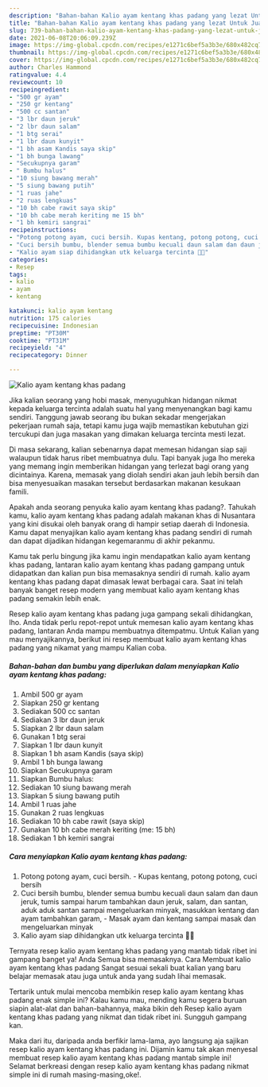 ```yaml
---
description: "Bahan-bahan Kalio ayam kentang khas padang yang lezat Untuk Jualan"
title: "Bahan-bahan Kalio ayam kentang khas padang yang lezat Untuk Jualan"
slug: 739-bahan-bahan-kalio-ayam-kentang-khas-padang-yang-lezat-untuk-jualan
date: 2021-06-08T20:06:09.239Z
image: https://img-global.cpcdn.com/recipes/e1271c6bef5a3b3e/680x482cq70/kalio-ayam-kentang-khas-padang-foto-resep-utama.jpg
thumbnail: https://img-global.cpcdn.com/recipes/e1271c6bef5a3b3e/680x482cq70/kalio-ayam-kentang-khas-padang-foto-resep-utama.jpg
cover: https://img-global.cpcdn.com/recipes/e1271c6bef5a3b3e/680x482cq70/kalio-ayam-kentang-khas-padang-foto-resep-utama.jpg
author: Charles Hammond
ratingvalue: 4.4
reviewcount: 10
recipeingredient:
- "500 gr ayam"
- "250 gr kentang"
- "500 cc santan"
- "3 lbr daun jeruk"
- "2 lbr daun salam"
- "1 btg serai"
- "1 lbr daun kunyit"
- "1 bh asam Kandis saya skip"
- "1 bh bunga lawang"
- "Secukupnya garam"
- " Bumbu halus"
- "10 siung bawang merah"
- "5 siung bawang putih"
- "1 ruas jahe"
- "2 ruas lengkuas"
- "10 bh cabe rawit saya skip"
- "10 bh cabe merah keriting me 15 bh"
- "1 bh kemiri sangrai"
recipeinstructions:
- "Potong potong ayam, cuci bersih. Kupas kentang, potong potong, cuci bersih"
- "Cuci bersih bumbu, blender semua bumbu kecuali daun salam dan daun jeruk, tumis sampai harum tambahkan daun jeruk, salam, dan santan, aduk aduk santan sampai mengeluarkan minyak, masukkan kentang dan ayam tambahkan garam,  Masak ayam dan kentang sampai masak dan mengeluarkan minyak"
- "Kalio ayam siap dihidangkan utk keluarga tercinta 🙂🙏"
categories:
- Resep
tags:
- kalio
- ayam
- kentang

katakunci: kalio ayam kentang 
nutrition: 175 calories
recipecuisine: Indonesian
preptime: "PT30M"
cooktime: "PT31M"
recipeyield: "4"
recipecategory: Dinner

---
```



![Kalio ayam kentang khas padang](https://img-global.cpcdn.com/recipes/e1271c6bef5a3b3e/680x482cq70/kalio-ayam-kentang-khas-padang-foto-resep-utama.jpg)

Jika kalian seorang yang hobi masak, menyuguhkan hidangan nikmat kepada keluarga tercinta adalah suatu hal yang menyenangkan bagi kamu sendiri. Tanggung jawab seorang ibu bukan sekadar mengerjakan pekerjaan rumah saja, tetapi kamu juga wajib memastikan kebutuhan gizi tercukupi dan juga masakan yang dimakan keluarga tercinta mesti lezat.

Di masa  sekarang, kalian sebenarnya dapat memesan hidangan siap saji walaupun tidak harus ribet membuatnya dulu. Tapi banyak juga lho mereka yang memang ingin memberikan hidangan yang terlezat bagi orang yang dicintainya. Karena, memasak yang diolah sendiri akan jauh lebih bersih dan bisa menyesuaikan masakan tersebut berdasarkan makanan kesukaan famili. 



Apakah anda seorang penyuka kalio ayam kentang khas padang?. Tahukah kamu, kalio ayam kentang khas padang adalah makanan khas di Nusantara yang kini disukai oleh banyak orang di hampir setiap daerah di Indonesia. Kamu dapat menyajikan kalio ayam kentang khas padang sendiri di rumah dan dapat dijadikan hidangan kegemaranmu di akhir pekanmu.

Kamu tak perlu bingung jika kamu ingin mendapatkan kalio ayam kentang khas padang, lantaran kalio ayam kentang khas padang gampang untuk didapatkan dan kalian pun bisa memasaknya sendiri di rumah. kalio ayam kentang khas padang dapat dimasak lewat berbagai cara. Saat ini telah banyak banget resep modern yang membuat kalio ayam kentang khas padang semakin lebih enak.

Resep kalio ayam kentang khas padang juga gampang sekali dihidangkan, lho. Anda tidak perlu repot-repot untuk memesan kalio ayam kentang khas padang, lantaran Anda mampu membuatnya ditempatmu. Untuk Kalian yang mau menyajikannya, berikut ini resep membuat kalio ayam kentang khas padang yang nikamat yang mampu Kalian coba.

<!--inarticleads1-->

##### Bahan-bahan dan bumbu yang diperlukan dalam menyiapkan Kalio ayam kentang khas padang:

1. Ambil 500 gr ayam
1. Siapkan 250 gr kentang
1. Sediakan 500 cc santan
1. Sediakan 3 lbr daun jeruk
1. Siapkan 2 lbr daun salam
1. Gunakan 1 btg serai
1. Siapkan 1 lbr daun kunyit
1. Siapkan 1 bh asam Kandis (saya skip)
1. Ambil 1 bh bunga lawang
1. Siapkan Secukupnya garam
1. Siapkan  Bumbu halus:
1. Sediakan 10 siung bawang merah
1. Siapkan 5 siung bawang putih
1. Ambil 1 ruas jahe
1. Gunakan 2 ruas lengkuas
1. Sediakan 10 bh cabe rawit (saya skip)
1. Gunakan 10 bh cabe merah keriting (me: 15 bh)
1. Sediakan 1 bh kemiri sangrai




<!--inarticleads2-->

##### Cara menyiapkan Kalio ayam kentang khas padang:

1. Potong potong ayam, cuci bersih. - Kupas kentang, potong potong, cuci bersih
1. Cuci bersih bumbu, blender semua bumbu kecuali daun salam dan daun jeruk, tumis sampai harum tambahkan daun jeruk, salam, dan santan, aduk aduk santan sampai mengeluarkan minyak, masukkan kentang dan ayam tambahkan garam,  - Masak ayam dan kentang sampai masak dan mengeluarkan minyak
1. Kalio ayam siap dihidangkan utk keluarga tercinta 🙂🙏




Ternyata resep kalio ayam kentang khas padang yang mantab tidak ribet ini gampang banget ya! Anda Semua bisa memasaknya. Cara Membuat kalio ayam kentang khas padang Sangat sesuai sekali buat kalian yang baru belajar memasak atau juga untuk anda yang sudah lihai memasak.

Tertarik untuk mulai mencoba membikin resep kalio ayam kentang khas padang enak simple ini? Kalau kamu mau, mending kamu segera buruan siapin alat-alat dan bahan-bahannya, maka bikin deh Resep kalio ayam kentang khas padang yang nikmat dan tidak ribet ini. Sungguh gampang kan. 

Maka dari itu, daripada anda berfikir lama-lama, ayo langsung aja sajikan resep kalio ayam kentang khas padang ini. Dijamin kamu tak akan menyesal membuat resep kalio ayam kentang khas padang mantab simple ini! Selamat berkreasi dengan resep kalio ayam kentang khas padang nikmat simple ini di rumah masing-masing,oke!.

